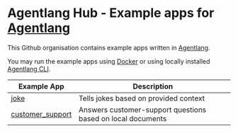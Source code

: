 # Agentlang Hub - Example apps for [Agentlang](https://github.com/agentlang-ai/agentlang)

This Github organisation contains example apps written in
[Agentlang](https://github.com/agentlang-ai/agentlang).

You may run the example apps using [Docker](https://www.docker.com/)
or using locally installed [Agentlang CLI](https://github.com/agentlang-ai/agentlang.cli).

| Example App                                      | Description |
|--------------------------------------------------|-------------|
| [joke](../../../../joke)                         | Tells jokes based on provided context |
| [customer_support](../../../../customer_support) | Answers customer-support questions based on local documents |

